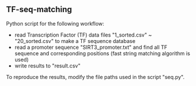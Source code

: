 ## TF-seq-matching
Python script for the following workflow:
* read Transcription Factor (TF) data files "1_sorted.csv" ~ "20_sorted.csv" to make a TF sequence database
* read a promoter sequence "SIRT3_promoter.txt" and find all TF sequence and corresponding positions (fast string matching algorithm is used)
* write results to "result.csv"

To reproduce the results, modify the file paths used in the script "seq.py".
